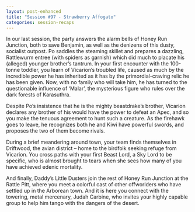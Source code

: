 ```yaml
---
layout: post-enhanced
title: "Session #97 - Strawberry Affogato"
categories: session-recaps
---
```


In our last session, the party answers the alarm bells of Honey Run Junction, both to save Benjamin, as well as the denizens of this dusty, socialist outpost. Po saddles the steaming skillet and prepares a dazzling, Rattlewurm entree (with spiders as garnish) which did much to placate his (alleged) younger brother’s tantrum. In your first encounter with the 100-tonne toddler, you learn of Vicarion’s troubled life, caused as much by the incredible power he has inherited as it has by the primordial-craving relic he has been given. Now, with no family who will take him, he has turned to the questionable influence of ‘Malar’, the mysterious figure who rules over the dark forests of Karasuthra.

Despite Po’s insistence that he is the mighty beastdrake’s brother, Vicarion declares any brother of his would have the power to defeat an Apec, and so you make the tenuous agreement to hunt such a creature. As the firehawk goes to leave, he recognizes both he and Kiwi have powerful swords, and proposes the two of them become rivals.

During a brief meandering around town, your team finds themselves in Driftwood, the avian district – home to the birdfolk seeking refuge from Vicarion. You cross paths with your first Beast Lord, a Sky Lord to be specific, who is almost brought to tears when she sees how many of you have achieved edenic mortality. 

And finally, Daddy’s Little Dusters join the rest of Honey Run Junction at the Rattle Pitt, where you meet a colorful cast of other offworlders who have settled up in the Arborean town. And it is here you connect with the towering, metal mercenary, Judah Carbine, who invites your highly capable group to help him tango with the dangers of the desert. 
